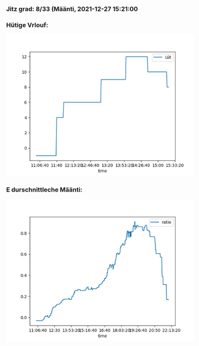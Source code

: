 ### Jitz grad: 8/33 (Määnti, 2021-12-27 15:21:00

### Hütige Vrlouf:
![Graph](Today.png)

### E durschnittleche Määnti:
![Graph](Määnti.png)